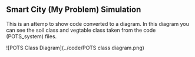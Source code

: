 ## Smart City (My Problem) Simulation

This is an attemp to show code converted to a diagram.  In this diagram you can see the soil class and vegtable class  taken from the code (POTS_system) files.


![POTS Class Diagram](../code/POTS class diagram.png)